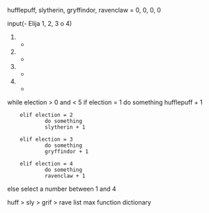 hufflepuff, slytherin, gryffindor, ravenclaw = 0, 0, 0, 0

input(- Elija 1, 2, 3 o 4)

1. -

2. -

3. -

4. -

while election > 0 and < 5
        if election = 1
                do something
                hufflepuff + 1
                
        elif election = 2
                do something
                slytherin + 1

        elif election = 3
                do something
                gryffindor + 1

        elif election = 4
                do something
                ravenclaw + 1

else
        select a number between 1 and 4

huff > sly > grif > rave
list
max function
dictionary
